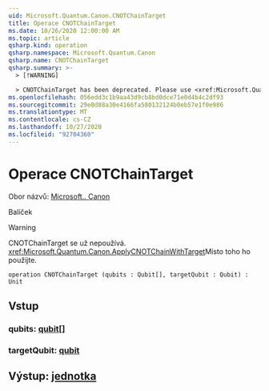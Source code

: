 ```yaml
---
uid: Microsoft.Quantum.Canon.CNOTChainTarget
title: Operace CNOTChainTarget
ms.date: 10/26/2020 12:00:00 AM
ms.topic: article
qsharp.kind: operation
qsharp.namespace: Microsoft.Quantum.Canon
qsharp.name: CNOTChainTarget
qsharp.summary: >-
  > [!WARNING]

  > CNOTChainTarget has been deprecated. Please use <xref:Microsoft.Quantum.Canon.ApplyCNOTChainWithTarget> instead.
ms.openlocfilehash: 056edd3c1b9aa43d9cb8bd0dce71e0d4b4c2df93
ms.sourcegitcommit: 29e0d88a30e4166fa580132124b0eb57e1f0e986
ms.translationtype: MT
ms.contentlocale: cs-CZ
ms.lasthandoff: 10/27/2020
ms.locfileid: "92704360"
---
```

# <a name="cnotchaintarget-operation"></a>Operace CNOTChainTarget

Obor názvů: [Microsoft.. Canon](xref:Microsoft.Quantum.Canon)

Balíček [](https://nuget.org/packages/)


> [!WARNING]
> CNOTChainTarget se už nepoužívá. <xref:Microsoft.Quantum.Canon.ApplyCNOTChainWithTarget>Místo toho ho použijte.



```qsharp
operation CNOTChainTarget (qubits : Qubit[], targetQubit : Qubit) : Unit
```


## <a name="input"></a>Vstup

### <a name="qubits--qubit"></a>qubits: [qubit](xref:microsoft.quantum.lang-ref.qubit)[]




### <a name="targetqubit--qubit"></a>targetQubit: [qubit](xref:microsoft.quantum.lang-ref.qubit)





## <a name="output--unit"></a>Výstup: [jednotka](xref:microsoft.quantum.lang-ref.unit)


